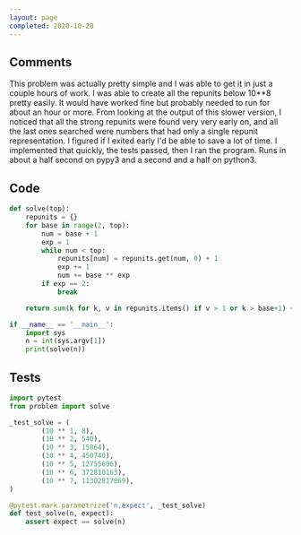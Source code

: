 ```yaml
---
layout: page
completed: 2020-10-20
---
```


## Comments

This problem was actually pretty simple and I was able to get it in just a
couple hours of work.  I was able to create all the repunits below 10**8 pretty
easily.  It would have worked fine but probably needed to run for about an hour
or more.  From looking at the output of this slower version, I noticed that all
the strong repunits were found very very early on, and all the last ones
searched were numbers that had only a single repunit representation.  I figured
if I exited early I'd be able to save a lot of time.  I implemented that
quickly, the tests passed, then I ran the program.  Runs in about a half second
on pypy3 and a second and a half on python3.

## Code

```python
def solve(top):
    repunits = {}
    for base in range(2, top):
        num = base + 1
        exp = 1
        while num < top:
            repunits[num] = repunits.get(num, 0) + 1
            exp += 1
            num += base ** exp
        if exp == 2:
            break

    return sum(k for k, v in repunits.items() if v > 1 or k > base+1) + 1

if __name__ == '__main__':
    import sys
    n = int(sys.argv[1])
    print(solve(n))
```

## Tests

```python
import pytest
from problem import solve

_test_solve = (
        (10 ** 1, 8),
        (10 ** 2, 540),
        (10 ** 3, 15864),
        (10 ** 4, 450740),
        (10 ** 5, 12755696),
        (10 ** 6, 372810163),
        (10 ** 7, 11302817869),
)

@pytest.mark.parametrize('n,expect', _test_solve)
def test_solve(n, expect):
    assert expect == solve(n)
```
